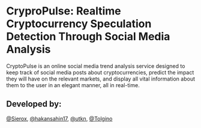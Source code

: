 # CryproPulse: Realtime Cryptocurrency Speculation Detection Through Social Media Analysis

CryptoPulse is an online social media trend analysis service designed to keep track of social media posts about cryptocurrencies, predict the impact they will have on the relevant markets, and display all vital information about them to the user in an elegant manner, all in real-time. 

## Developed by:
[@Sierox](https://github.com/Sierox/), [@hakansahin17](https://github.com/hakansahin17), [@utkn](https://github.com/utkn), [@Tolgino](https://github.com/Tolgino)
